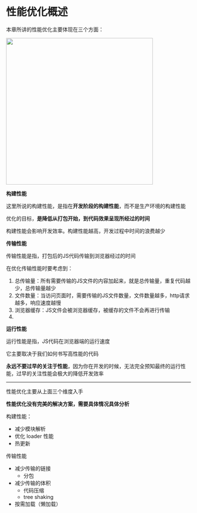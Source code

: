 # 性能优化概述

本章所讲的性能优化主要体现在三个方面：

<div>
<img src="assets/2020-02-12-09-53-01.png" width="400">
</div>

**构建性能**

这里所说的构建性能，是指在**开发阶段的构建性能**，而不是生产环境的构建性能

优化的目标，**是降低从打包开始，到代码效果呈现所经过的时间**

构建性能会影响开发效率。构建性能越高，开发过程中时间的浪费越少

**传输性能**

传输性能是指，打包后的JS代码传输到浏览器经过的时间

在优化传输性能时要考虑到：

1. 总传输量：所有需要传输的JS文件的内容加起来，就是总传输量，重复代码越少，总传输量越少
2. 文件数量：当访问页面时，需要传输的JS文件数量，文件数量越多，http请求越多，响应速度越慢
3. 浏览器缓存：JS文件会被浏览器缓存，被缓存的文件不会再进行传输
4. 

**运行性能**

运行性能是指，JS代码在浏览器端的运行速度

它主要取决于我们如何书写高性能的代码

**永远不要过早的关注于性能**，因为你在开发的时候，无法完全预知最终的运行性能，过早的关注性能会极大的降低开发效率

---------

性能优化主要从上面三个维度入手

**性能优化没有完美的解决方案，需要具体情况具体分析**



构建性能：

- 减少模块解析
- 优化 loader 性能
- 热更新

传输性能

- 减少传输的链接
  - 分包
- 减少传输的体积
  - 代码压缩
  - tree shaking
- 按需加载（懒加载）